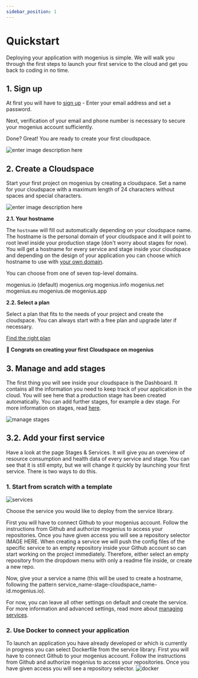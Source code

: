 ```yaml
---
sidebar_position: 1
---
```


# Quickstart
Deploying your application with mogenius is simple. We will walk you through the first steps to launch your first service to the cloud and get you back to coding in no time.

## **1. Sign up​**
At first you will have to [sign up](https://studio.mogenius.com/user/registration) - Enter your email address and set a password.

Next, verification of your email and phone number is necessary to secure your mogenius account sufficiently.

Done? Great! You are ready to create your first cloudspace.

![enter image description here](https://api.mogenius.com/file/id/c2d27ebb-a5a1-4407-b82a-e3b73d1f192d)

## **2. Create a Cloudspace**

Start your first project on mogenius by creating a cloudspace. Set a name for your cloudspace with a maximum length of 24 characters without spaces and special characters.

![enter image description here](https://api.mogenius.com/file/id/e13f43d9-0a18-49ce-96b3-ca27a7de5fa7)

**2.1. Your hostname**

The `hostname` will fill out automatically depending on your cloudspace name. The hostname is the personal domain of your cloudspace and it will point to root level inside your production stage (don't worry about stages for now). You will get a hostname for every service and stage inside your cloudspace and depending on the design of your application you can choose which hostname to use with [your own domain](./domains.md).

You can choose from one of seven top-level domains.

mogenius.io (default)
mogenius.org
mogenius.info
mogenius.net
mogenius.eu
mogenius.de
mogenius.app

**2.2. Select a plan**

Select a plan that fits to the needs of your project and create the cloudspace. You can always start with a free plan and upgrade later if necessary.

[Find the right plan](./../general/plans-pricing.md)

**🥳 Congrats on creating your first Cloudspace on mogenius**

## **3. Manage and add stages**

The first thing you will see inside your cloudspace is the Dashboard. It contains all the information you need to keep track of your application in the cloud. You will see here that a production stage has been created automatically. You can add further stages, for example a dev stage. For more information on stages, read [here](./../mogenius-platform/stages-and-services.md).

![manage stages](https://api.mogenius.com/file/id/c0267b73-b52f-4378-ac61-6b2717e51147)

## **3.2. Add your first service**

Have a look at the page Stages & Services. It will give you an overview of resource consumption and health data of every service and stage. You can see that it is still empty, but we will change it quickly by launching your first service. There is two ways to do this.

### 1. Start from scratch with a template

![services](https://api.mogenius.com/file/id/653f94b7-b2de-444d-a387-90ac3352be98)

Choose the service you would like to deploy from the service library.

First you will have to connect Github to your mogenius account. Follow the instructions from Github and authorize mogenius to access your repositories. Once you have given access you will see a repository selector IMAGE HERE. When creating a service we will push the config files of the specific service to an empty repository inside your Github account so can start working on the project immediately. Therefore, either select an empty repository from the dropdown menu with only a readme file inside, or create a new repo.

Now, give your a service a name (this will be used to create a hostname, following the pattern service_name-stage-cloudspace_name-id.mogenius.io).

For now, you can leave all other settings on default and create the service. For more information and advanced settings, read more about [managing services](#).

### 2. Use Docker to connect your application

To launch an application you have already developed or which is currently in progress you can select Dockerfile from the service library. First you will have to connect Github to your mogenius account. Follow the instructions from Github and authorize mogenius to access your repositories. Once you have given access you will see a repository selector.
![docker](https://api.mogenius.com/file/id/c6776718-d86a-48c1-9ca7-619f3482acd3)
